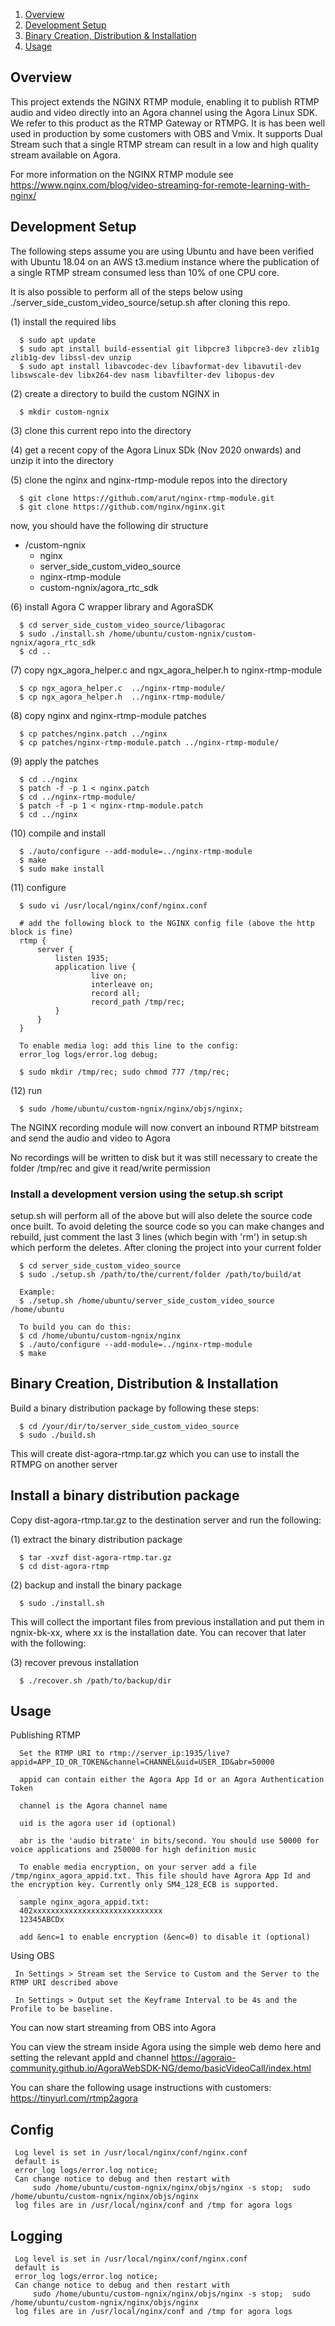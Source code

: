 
1. [Overview](#overview)
2. [Development Setup](#develop)
3. [Binary Creation, Distribution & Installation](#binary)
4. [Usage](#usage)

## Overview <a name="overview"></a>
This project extends the NGINX RTMP module, enabling it to publish RTMP audio and video directly into an Agora channel using the Agora Linux SDK. 
We refer to this product as the RTMP Gateway or RTMPG. It is has been well used in production by some customers with OBS and Vmix. It supports Dual Stream such that a single RTMP stream can result in a low and high quality stream available on Agora.

For more information on the NGINX RTMP module see 
      https://www.nginx.com/blog/video-streaming-for-remote-learning-with-nginx/
      
      
## Development Setup <a name="develop"></a>
The following steps assume you are using Ubuntu and have been verified with Ubuntu 18.04 on an AWS t3.medium instance where the publication of a single RTMP stream consumed less than 10% of one CPU core. 

It is also possible to perform all of the steps below using ./server_side_custom_video_source/setup.sh after cloning this repo. 

(1) install the required libs

      $ sudo apt update
      $ sudo apt install build-essential git libpcre3 libpcre3-dev zlib1g zlib1g-dev libssl-dev unzip
      $ sudo apt install libavcodec-dev libavformat-dev libavutil-dev libswscale-dev libx264-dev nasm libavfilter-dev libopus-dev

(2) create a directory to build the custom NGINX in

      $ mkdir custom-ngnix

(3) clone this current repo into the directory

(4) get a recent copy of the Agora Linux SDk (Nov 2020 onwards) and unzip it into the directory

(5) clone the nginx and nginx-rtmp-module repos into the directory

      $ git clone https://github.com/arut/nginx-rtmp-module.git
      $ git clone https://github.com/nginx/nginx.git 

   now, you should have the following dir structure
   + /custom-ngnix
      + nginx
      + server_side_custom_video_source
      + nginx-rtmp-module
      + custom-ngnix/agora_rtc_sdk

(6) install Agora C wrapper library and AgoraSDK

      $ cd server_side_custom_video_source/libagorac
      $ sudo ./install.sh /home/ubuntu/custom-ngnix/custom-ngnix/agora_rtc_sdk
      $ cd ..

(7) copy ngx_agora_helper.c and  ngx_agora_helper.h to nginx-rtmp-module

      $ cp ngx_agora_helper.c  ../nginx-rtmp-module/
      $ cp ngx_agora_helper.h  ../nginx-rtmp-module/
   
(8) copy nginx and nginx-rtmp-module patches

      $ cp patches/nginx.patch ../nginx
      $ cp patches/nginx-rtmp-module.patch ../nginx-rtmp-module/

(9) apply the patches 

      $ cd ../nginx
      $ patch -f -p 1 < nginx.patch
      $ cd ../nginx-rtmp-module/
      $ patch -f -p 1 < nginx-rtmp-module.patch
      $ cd ../nginx

(10) compile and install

      $ ./auto/configure --add-module=../nginx-rtmp-module 
      $ make 
      $ sudo make install
   
(11) configure

      $ sudo vi /usr/local/nginx/conf/nginx.conf
      
      # add the following block to the NGINX config file (above the http block is fine)
      rtmp {
          server {
              listen 1935;
              application live {
                      live on;
                      interleave on;
                      record all;
                      record_path /tmp/rec;
              }
          }
      }

      To enable media log: add this line to the config:
      error_log logs/error.log debug;
      
      $ sudo mkdir /tmp/rec; sudo chmod 777 /tmp/rec;
   
(12) run

      $ sudo /home/ubuntu/custom-ngnix/nginx/objs/nginx;  

The NGINX recording module will now convert an inbound RTMP bitstream and send the audio and video to Agora

No recordings will be written to disk but it was still necessary to create the folder /tmp/rec and give it read/write permission

### Install a development version using the setup.sh script

setup.sh will perform all of the above but will also delete the source code once built.
To avoid deleting the source code so you can make changes and rebuild, just comment the last 3 lines (which begin with 'rm') in setup.sh which perform the deletes.
After cloning the project into your current folder

      $ cd server_side_custom_video_source
      $ sudo ./setup.sh /path/to/the/current/folder /path/to/build/at 

      Example:
      $ ./setup.sh /home/ubuntu/server_side_custom_video_source /home/ubuntu
      
      To build you can do this:
      $ cd /home/ubuntu/custom-ngnix/nginx
      $ ./auto/configure --add-module=../nginx-rtmp-module 
      $ make


## Binary Creation, Distribution & Installation <a name="binary"></a>

Build a binary distribution package by following these steps:

      $ cd /your/dir/to/server_side_custom_video_source
      $ sudo ./build.sh

This will create dist-agora-rtmp.tar.gz which you can use to install the RTMPG on another server

## Install a binary distribution package 

  Copy dist-agora-rtmp.tar.gz to the destination server and run the following:

  (1) extract the binary distribution package

      $ tar -xvzf dist-agora-rtmp.tar.gz 
      $ cd dist-agora-rtmp

  (2) backup and install the binary package

      $ sudo ./install.sh

 This will collect the important files from previous installation and put them in ngnix-bk-xx, where xx is the installation date. 
 You can recover that later with the following:

   (3) recover prevous installation

      $ ./recover.sh /path/to/backup/dir

## Usage <a name="Usage"></a>

Publishing RTMP

      Set the RTMP URI to rtmp://server_ip:1935/live?appid=APP_ID_OR_TOKEN&channel=CHANNEL&uid=USER_ID&abr=50000
      
      appid can contain either the Agora App Id or an Agora Authentication Token
      
      channel is the Agora channel name

      uid is the agora user id (optional)
      
      abr is the 'audio bitrate' in bits/second. You should use 50000 for voice applications and 250000 for high definition music

      To enable media encryption, on your server add a file /tmp/nginx_agora_appid.txt. This file should have Agrora App Id and the encryption key. Currently only SM4_128_ECB is supported.

      sample nginx_agora_appid.txt:
      402xxxxxxxxxxxxxxxxxxxxxxxxxxxxx
      12345ABCDx

      add &enc=1 to enable encryption (&enc=0) to disable it (optional)
      

Using OBS

     In Settings > Stream set the Service to Custom and the Server to the RTMP URI described above
     
     In Settings > Output set the Keyframe Interval to be 4s and the Profile to be baseline.
     

You can now start streaming from OBS into Agora

You can view the stream inside Agora using the simple web demo here and setting the relevant appId and channel
https://agoraio-community.github.io/AgoraWebSDK-NG/demo/basicVideoCall/index.html


You can share the following usage instructions with customers:
https://tinyurl.com/rtmp2agora     
     
## Config 

     Log level is set in /usr/local/nginx/conf/nginx.conf
     default is 
     error_log logs/error.log notice;
     Can change notice to debug and then restart with 
         sudo /home/ubuntu/custom-ngnix/nginx/objs/nginx -s stop;  sudo /home/ubuntu/custom-ngnix/nginx/objs/nginx 
     log files are in /usr/local/nginx/conf and /tmp for agora logs
     
     
## Logging 

     Log level is set in /usr/local/nginx/conf/nginx.conf
     default is 
     error_log logs/error.log notice;
     Can change notice to debug and then restart with 
         sudo /home/ubuntu/custom-ngnix/nginx/objs/nginx -s stop;  sudo /home/ubuntu/custom-ngnix/nginx/objs/nginx 
     log files are in /usr/local/nginx/conf and /tmp for agora logs
     
     

